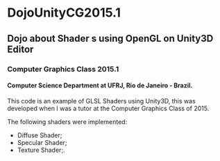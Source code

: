 # DojoUnityCG2015.1
## Dojo about Shader s using OpenGL on Unity3D Editor
### Computer Graphics Class 2015.1
#### Computer Science Department at UFRJ, Rio de Janeiro - Brazil.

This code is an example of GLSL Shaders using Unity3D, this was developed when I was a tutor at the Computer Graphics Class of 2015.

The following shaders were implemented:
 
 - Diffuse Shader;
 - Specular Shader;
 - Texture Shader;.
